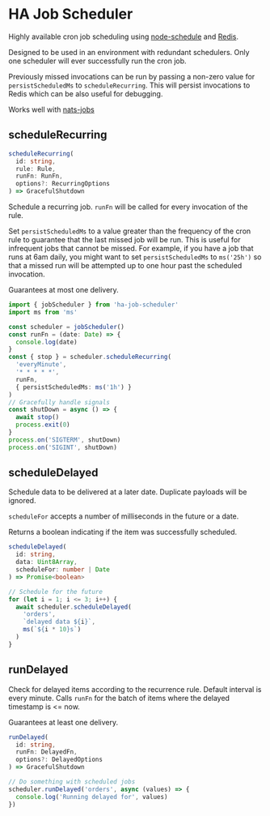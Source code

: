 # HA Job Scheduler

Highly available cron job scheduling using [node-schedule](https://www.npmjs.com/package/node-schedule)
and [Redis](https://redis.com/).

Designed to be used in an environment with redundant schedulers. Only one scheduler
will ever successfully run the cron job.

Previously missed invocations can be run by passing a non-zero value for
`persistScheduledMs` to `scheduleRecurring`. This will persist invocations
to Redis which can be also useful for debugging.

Works well with [nats-jobs](https://www.npmjs.com/package/nats-jobs)

## scheduleRecurring

```typescript
scheduleRecurring(
  id: string,
  rule: Rule,
  runFn: RunFn,
  options?: RecurringOptions
) => GracefulShutdown
```

Schedule a recurring job. `runFn` will be called for every invocation of the rule.

Set `persistScheduledMs` to a value greater than the frequency of the cron
rule to guarantee that the last missed job will be run. This is useful for
infrequent jobs that cannot be missed. For example, if you have a job that runs
at 6am daily, you might want to set `persistScheduledMs` to `ms('25h')` so that
a missed run will be attempted up to one hour past the scheduled invocation.

Guarantees at most one delivery.

```typescript
import { jobScheduler } from 'ha-job-scheduler'
import ms from 'ms'

const scheduler = jobScheduler()
const runFn = (date: Date) => {
  console.log(date)
}
const { stop } = scheduler.scheduleRecurring(
  'everyMinute',
  '* * * * *',
  runFn,
  { persistScheduledMs: ms('1h') }
)
// Gracefully handle signals
const shutDown = async () => {
  await stop()
  process.exit(0)
}
process.on('SIGTERM', shutDown)
process.on('SIGINT', shutDown)
```

## scheduleDelayed

Schedule data to be delivered at a later date. Duplicate payloads
will be ignored.

`scheduleFor` accepts a number of milliseconds in the future or a date.

Returns a boolean indicating if the item was successfully scheduled.

```typescript
scheduleDelayed(
  id: string,
  data: Uint8Array,
  scheduleFor: number | Date
) => Promise<boolean>
```

```typescript
// Schedule for the future
for (let i = 1; i <= 3; i++) {
  await scheduler.scheduleDelayed(
    'orders',
    `delayed data ${i}`,
    ms(`${i * 10}s`)
  )
}
```

## runDelayed

Check for delayed items according to the recurrence rule. Default
interval is every minute. Calls `runFn` for the batch of items where
the delayed timestamp is <= now.

Guarantees at least one delivery.

```typescript
runDelayed(
  id: string,
  runFn: DelayedFn,
  options?: DelayedOptions
) => GracefulShutdown
```

```typescript
// Do something with scheduled jobs
scheduler.runDelayed('orders', async (values) => {
  console.log('Running delayed for', values)
})
```
